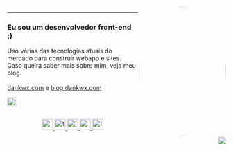 <div>
  <img align="right" img src="https://i.pinimg.com/564x/a4/90/01/a490016e73e07692b3f658b799d4b154.jpg" width="200" height="300" style="border-radius:50%">
  
</div>
<hr/>
<div style="font-size: 1.1em;">
</div>
<div style="font-size: 1.1em;">
</div>

<h3>Eu sou um desenvolvedor front-end ;)</h3>
Uso várias das tecnologias atuais do mercado para construir webapp e sites.</br>
Caso queira saber mais sobre mim, veja meu blog.</br></br>
<a href="https://dankwx.com" target="_blank">dankwx.com</a> e <a href="https://blog.dankwx.com" target="_blank">blog.dankwx.com</a>
<p align="right">
  </p>
<img src="https://blinkies.neocities.org/b/display/0148-kirbyswim.gif" alt="node.js" height="20"/>

##



<p align="center"> 
  <a href="https://nodejs.org/en" target="_blank" rel="noreferrer"> <img src="https://img.shields.io/badge/node.js-6DA55F?style=for-the-badge&logo=node.js&logoColor=white" alt="node.js" height="25"/></a><a href="https://www.typescriptlang.org/" target="_blank" rel="noreferrer"> <img src="https://img.shields.io/badge/typescript-%23007ACC.svg?style=for-the-badge&logo=typescript&logoColor=white" alt="typescript" height="25"/> </a> <a href="https://developer.mozilla.org/en-US/docs/Web/JavaScript" target="_blank" rel="noreferrer"> <img src="https://img.shields.io/badge/javascript-%23323330.svg?style=for-the-badge&logo=javascript&logoColor=%23F7DF1E" alt="javascript"height="25"/> </a> <a href="https://reactjs.org/" target="_blank" rel="noreferrer"> <img src="https://img.shields.io/badge/react-%2320232a.svg?style=for-the-badge&logo=react&logoColor=%2361DAFB" alt="react" height="25"/> <a href="https://www.linux.org/" target="_blank" rel="noreferrer"> <img src="https://img.shields.io/badge/Linux-FCC624?style=for-the-badge&logo=linux&logoColor=black" alt="linux" height="25"/> </a> </p>
<p/>
<p align="right">
<img src="https://i.imgur.com/0S71XeR.gif" />
<p/>
